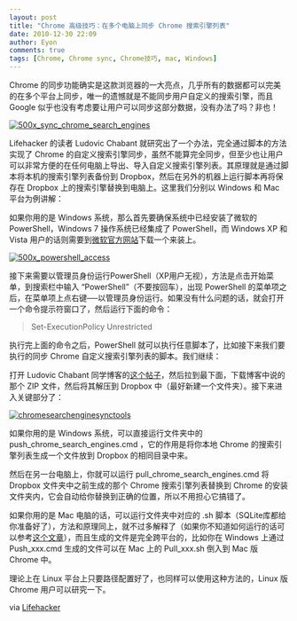 ```yaml
---
layout: post
title: "Chrome 高级技巧：在多个电脑上同步 Chrome 搜索引擎列表"
date: 2010-12-30 22:09
author: Eyon
comments: true
tags: [Chrome, Chrome sync, Chrome技巧, mac, Windows]
---
```

Chrome 的同步功能确实是这款浏览器的一大亮点，几乎所有的数据都可以完美的在多个平台上同步，唯一的遗憾就是不能同步用户自定义的搜索引擎，而且 Google 似乎也没有考虑要让用户可以同步这部分数据，没有办法了吗？非也！

<a href="http://img.chromi.org/2010/12/500x_sync_chrome_search_engines.jpg">![](http://img.chromi.org/2010/12/500x_sync_chrome_search_engines.jpg "500x_sync_chrome_search_engines")</a>

Lifehacker 的读者 Ludovic Chabant 就研究出了一个办法，完全通过脚本的方法实现了 Chrome 的自定义搜索引擎同步，虽然不能算完全同步，但至少也让用户可以非常方便的在任何电脑上导出、导入自定义搜索引擎列表。其原理就是通过脚本将本机的搜索引擎列表备份到 Dropbox，然后在另外的机器上运行脚本再将保存在 Dropbox 上的搜索引擎替换到电脑上。这里我们分别以 Windows 和 Mac 平台为例讲解：

如果你用的是 Windows 系统，那么首先要确保系统中已经安装了微软的 PowerShell，Windows 7 操作系统已经集成了 PowerShell，而 Windows XP 和 Vista 用户的话则需要到[微软官方网站](http://support.microsoft.com/kb/968929)下载一个来装上。

<a href="http://img.chromi.org/2010/12/500x_powershell_access.jpg">![](http://img.chromi.org/2010/12/500x_powershell_access.jpg "500x_powershell_access")</a>

接下来需要以管理员身份运行PowerShell（XP用户无视），方法是点击开始菜单，到搜索栏中输入 “PowerShell”（不要按回车），出现 PowerShell 的菜单项之后，在菜单项上点右键──以管理员身份运行。如果没有什么问题的话，就会打开一个命令提示符窗口了，然后运行下面的命令：<!--more-->



>Set-ExecutionPolicy Unrestricted



执行完上面的命令之后，PowerShell 就可以执行任意脚本了，比如接下来我们要执行的同步 Chrome 自定义搜索引擎列表的脚本。我们继续：

打开 Ludovic Chabant 同学博客的[这个帖子](http://ludovic.chabant.com/devblog/2010/12/29/poor-mans-search-engines-sync-for-google-chrome/)，然后拉到最下面，下载博客中说的那个 ZIP 文件，然后将其解压到 Dropbox 中（最好新建一个文件夹）。接下来进入关键部分了：

<a href="http://img.chromi.org/2010/12/chromesearchenginesynctools.png">![](http://img.chromi.org/2010/12/chromesearchenginesynctools.png "chromesearchenginesynctools")</a>

如果你用的是 Windows 系统，可以直接运行文件夹中的 push_chrome_search_engines.cmd ，它的作用是将你本地 Chrome 的搜索引擎列表生成一个文件放到 Dropbox 的相同目录中来。

然后在另一台电脑上，你就可以运行 pull_chrome_search_engines.cmd 将 Dropbox 文件夹中之前生成的那个 Chrome 搜索引擎列表替换到 Chrome 的安装文件夹内，它会自动给你替换到正确的位置，所以不用担心它搞错了。

如果你用的是 Mac 电脑的话，可以运行文件夹中对应的 .sh 脚本（SQLite库都给你准备好了），方法和原理同上，就不过多解释了（如果你不知道如何运行的话可以参考[这个文章](http://lifehacker.com/5633909/who-needs-a-mouse-learn-to-use-the-command-line-for-almost-anything)），而且生成的文件是完全跨平台的，比如你在 Windows 上通过 Push_xxx.cmd 生成的文件可以在 Mac 上的 Pull_xxx.sh 倒入到 Mac 版 Chrome 中。

理论上在 Linux 平台上只要路径配置好了，也同样可以使用这种方法的，Linux 版 Chrome 用户可以研究一下。

via [Lifehacker](http://lifehacker.com/5721178/sync-your-custom-chrome-search-engines-across-windows-and-mac-systems)

